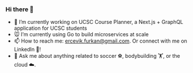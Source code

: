 ### Hi there 👋
- 🔭 I’m currently working on UCSC Course Planner, a Next.js + GraphQL application for UCSC students
- 🐭 I’m currently using Go to build microservices at scale
- 📫 How to reach me: ercevik.furkan@gmail.com. Or connect with me on LinkedIn 🔗!
- 💬 Ask me about anything related to soccer ⚽, bodybuilding 🏋️, or the cloud ☁️.
<!--
**fercevik729/fercevik729** is a ✨ _special_ ✨ repository because its `README.md` (this file) appears on your GitHub profile.

Here are some ideas to get you started:




- 


- 😄 Pronouns: ...
- ⚡ Fun fact: ...
-->
